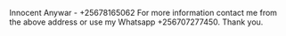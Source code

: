Innocent Anywar - +25678165062
For more information contact me from the above address or use my Whatsapp +256707277450. Thank you.
